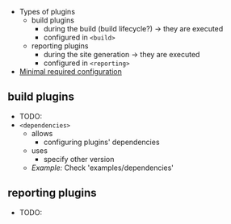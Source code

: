 * Types of plugins
  * build plugins
    * during the build (build lifecycle?) -> they are executed
    * configured in `<build>`
  * reporting plugins
    * during the site generation -> they are executed
    * configured in `<reporting>`
* [Minimal required configuration](https://maven.apache.org/ref/3.9.8/maven-model/maven.html#class_plugin)

## build plugins
* TODO:
* `<dependencies>`
  * allows
    * configuring plugins' dependencies
  * uses
    * specify other version
  * _Example:_ Check 'examples/dependencies'

## reporting plugins
* TODO:
